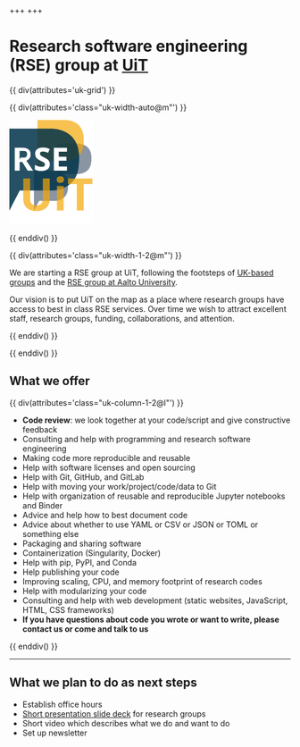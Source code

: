 +++
+++

# Research software engineering (RSE) group at [UiT](https://uit.no)

{{ div(attributes='uk-grid') }}

{{ div(attributes='class="uk-width-auto@m"') }}

<img src="logo1.png" width="150px"/>

{{ enddiv() }}

{{ div(attributes='class="uk-width-1-2@m"') }}

We are starting a RSE group at UiT, following the footsteps of [UK-based
groups](https://society-rse.org/) and the [RSE group at Aalto
University](https://scicomp.aalto.fi/).

Our vision is to put UiT on the map as a place where research groups have
access to best in class RSE services. Over time we wish to attract excellent
staff, research groups, funding, collaborations, and attention.

{{ enddiv() }}

{{ enddiv() }}


## What we offer

{{ div(attributes='class="uk-column-1-2@l"') }}

- **Code review**: we look together at your code/script and give constructive feedback
- Consulting and help with programming and research software engineering
- Making code more reproducible and reusable
- Help with software licenses and open sourcing
- Help with Git, GitHub, and GitLab
- Help with moving your work/project/code/data to Git
- Help with organization of reusable and reproducible Jupyter notebooks and
  Binder
- Advice and help how to best document code
- Advice about whether to use YAML or CSV or JSON or TOML or something else
- Packaging and sharing software
- Containerization (Singularity, Docker)
- Help with pip, PyPI, and Conda
- Help publishing your code
- Improving scaling, CPU, and memory footprint of research codes
- Help with modularizing your code
- Consulting and help with web development (static websites, JavaScript, HTML, CSS frameworks)
- **If you have questions about code you wrote or want to write, please contact us or come
  and talk to us**

{{ enddiv() }}

---

## What we plan to do as next steps

- Establish office hours
- [Short presentation slide deck](https://cicero.xyz/v3/remark/0.14.0/github.com/uit-no/rse-presentations/main/2022-rse-intro.md/) for research groups
- Short video which describes what we do and want to do
- Set up newsletter
